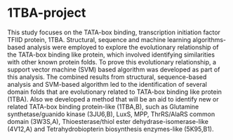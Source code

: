 # 1TBA-project
This study focuses on the TATA-box binding, transcription initiation factor TFIID protein, 1TBA. Structural, sequence and machine learning algorithms-based analysis were employed to explore the evolutionary relationship of the TATA-box binding like protein, which involved identifying similarities with other known protein folds. To prove this evolutionary relationship, a support vector machine (SVM) based algorithm was developed as part of this analysis. The combined results from structural, sequence-based analysis and SVM-based algorithm led to the identification of several domain folds that are evolutionary related to TATA-box binding like protein (1TBA). Also we developed a method that will be an aid to identify new or related TATA-box binding protein-like (1TBA,B), such as Glutamine synthetase/guanido kinase (3JU6,B), LuxS, MPP, ThrRS/AlaRS common domain (3W3S,A), Thioesterase/thiol ester dehydrase-isomerase-like (4V12,A) and Tetrahydrobiopterin biosynthesis enzymes-like (5K95,B1). 
